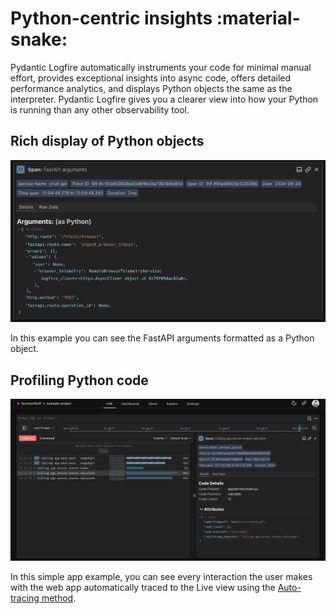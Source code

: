 # Python-centric insights :material-snake:

Pydantic Logfire automatically instruments your code for minimal manual effort, provides exceptional insights into async code, offers detailed performance analytics, and displays Python objects the same as the interpreter. Pydantic Logfire  gives you a clearer view into how your Python is running than any other observability tool.


## Rich display of Python objects

![Logfire FastAPI screenshot](../images/logfire-screenshot-fastapi-arguments.png)

In this example you can see the FastAPI arguments formatted as a Python object.


## Profiling Python code

![Logfire Auto-tracing screenshot](../images/logfire-screenshot-autotracing.png)

In this simple app example, you can see every interaction the user makes with the web app automatically traced to the Live view using the [Auto-tracing method](../guides/onboarding-checklist/add-auto-tracing.md).
